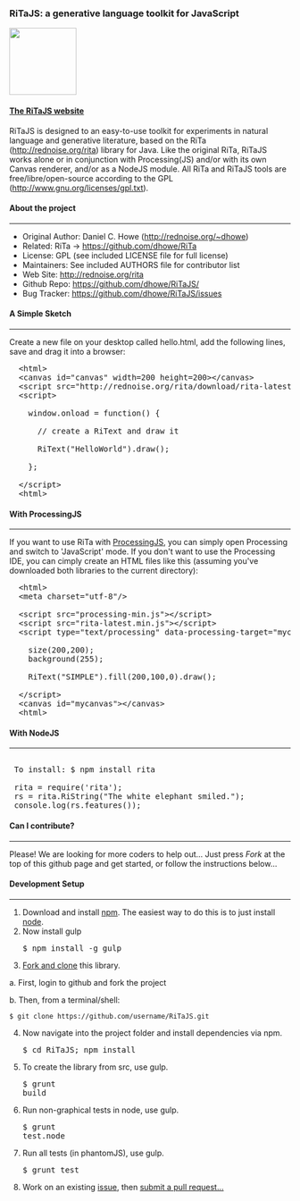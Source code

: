 
### RiTaJS: a generative language toolkit for JavaScript


<a href="http://rednoise.org/rita/js"><img height=120 src="http://rednoise.org/rita/img/RiTa-logo3.png"/></a>

#### <a href="http://rednoise.org/rita/js">The RiTaJS website</a>

RiTaJS is designed to an easy-to-use toolkit for experiments 
in natural language and generative literature, based on the RiTa 
(http://rednoise.org/rita) library for Java. Like the original RiTa, RiTaJS 
works alone or in conjunction with Processing(JS) and/or with 
its own Canvas renderer, and/or as a NodeJS module.  All RiTa and RiTaJS tools
are free/libre/open-source according to the GPL (http://www.gnu.org/licenses/gpl.txt).



#### About the project
--------
* Original Author:   Daniel C. Howe (http://rednoise.org/~dhowe)
* Related:           RiTa -> https://github.com/dhowe/RiTa
* License: 			 GPL (see included LICENSE file for full license)
* Maintainers:       See included AUTHORS file for contributor list
* Web Site:          http://rednoise.org/rita
* Github Repo:       https://github.com/dhowe/RiTaJS/
* Bug Tracker:       https://github.com/dhowe/RiTaJS/issues



#### A Simple Sketch
--------
Create a new file on your desktop called hello.html, add the following lines, save and drag it into a browser:
<pre>
  &lt;html&gt;
  &lt;canvas id="canvas" width=200 height=200&gt;&lt;/canvas&gt;
  &lt;script src="http://rednoise.org/rita/download/rita-latest.min.js"&gt;&lt;/script&gt;
  &lt;script&gt;

    window.onload = function() {
    
      // create a RiText and draw it
      
      RiText("HelloWorld").draw();
      
	};

  &lt;/script&gt;
  &lt;html&gt;
</pre>  


#### With ProcessingJS
--------
If you want to use RiTa with <a href="http://processingjs.org/">ProcessingJS</a>, you can simply open Processing and switch to 'JavaScript' mode. If you don't want to use the Processing IDE, you can cimply create an HTML files like this (assuming you've downloaded both libraries to the current directory):
<pre>
  &lt;html&gt;
  &lt;meta charset="utf-8"/&gt;

  &lt;script src="processing-min.js"&gt;&lt;/script&gt;
  &lt;script src="rita-latest.min.js"&gt;&lt;/script&gt;
  &lt;script type="text/processing" data-processing-target="mycanvas"&gt;

	size(200,200);
	background(255);
	
	RiText("SIMPLE").fill(200,100,0).draw();

  &lt;/script&gt;
  &lt;canvas id="mycanvas"&gt;&lt;/canvas&gt;
  &lt;html&gt;
</pre>  


#### With NodeJS
--------
<pre>
 
 To install: $ npm install rita
 
 rita = require('rita');
 rs = rita.RiString("The white elephant smiled.");
 console.log(rs.features());
</pre>  


#### Can I contribute?
--------
Please! We are looking for more coders to help out... Just press *Fork* at the top of this github page and get started, or follow the instructions below... 


#### Development Setup
--------
1. Download and install <a href="https://npmjs.org/">npm</a>. The easiest way to do this is to just install <a href="http://nodejs.org/">node</a>.
2. Now install gulp <pre>$ npm install -g gulp</pre> 
3. <a href="https://help.github.com/articles/fork-a-repo">Fork and clone</a> this library. 
  
  a. First, login to github and fork the project
  
  b. Then, from a terminal/shell: 
  <pre><code>$ git clone https://github.com/username/RiTaJS.git</code></pre>
4. Now navigate into the project folder and install dependencies via npm. <pre>$ cd RiTaJS; npm install</pre>
5. To create the library from src, use gulp.<pre>$ grunt build</pre>
6. Run non-graphical tests in node, use gulp.<pre>$ grunt test.node</pre>
7. Run all tests (in phantomJS), use gulp.<pre>$ grunt test</pre>   
8. Work on an existing <a href="https://github.com/dhowe/RiTaJS/issues?state=open">issue</a>, then <a href="https://help.github.com/articles/creating-a-pull-request">submit a pull request...</a>
